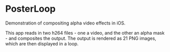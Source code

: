 PosterLoop
==========

Demonstration of compositing alpha video effects in iOS.

This app reads in two h264 files - one a video, and the other an alpha mask - and composites the output. The output is rendered as 21 PNG images, which are then displayed in a loop.
